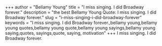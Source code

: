 +++
author = "Bellamy Young"
title = "I miss singing. I did Broadway forever."
description = "the best Bellamy Young Quote: I miss singing. I did Broadway forever."
slug = "i-miss-singing-i-did-broadway-forever"
keywords = "I miss singing. I did Broadway forever.,bellamy young,bellamy young quotes,bellamy young quote,bellamy young sayings,bellamy young saying,quotes, sayings,quote, saying, motivation"
+++
I miss singing. I did Broadway forever.
